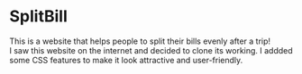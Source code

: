 # SplitBill
This is a website that helps people to split their bills evenly after a trip!\
I saw this website on the internet and decided to clone its working. I addded some CSS features to make it look attractive and user-friendly.
